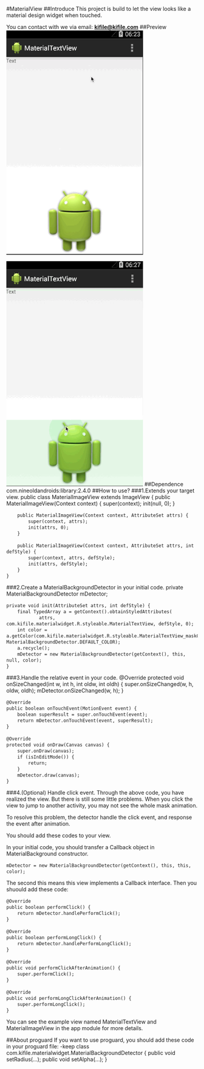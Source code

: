 #MaterialView
##Introduce
This project is build to let the view looks like a material design widget when touched.

You can contact with we via email: **<kifile@kifile.com>**
##Preview
![TextView](./1.gif)

![ImageView](./2.gif)
##Dependence
com.nineoldandroids:library:2.4.0
##How to use?
###1.Extends your target view.
	public class MaterialImageView extends ImageView {
		public MaterialImageView(Context context) {
        	super(context);
        	init(null, 0);
    	}

    	public MaterialImageView(Context context, AttributeSet attrs) {
        	super(context, attrs);
        	init(attrs, 0);
    	}

    	public MaterialImageView(Context context, AttributeSet attrs, int defStyle) {
        	super(context, attrs, defStyle);
        	init(attrs, defStyle);
    	}
	}
###2.Create a MaterialBackgroundDetector in your initial code.
	private MaterialBackgroundDetector mDetector;
	
	private void init(AttributeSet attrs, int defStyle) {
        final TypedArray a = getContext().obtainStyledAttributes(
                attrs, com.kifile.materialwidget.R.styleable.MaterialTextView, defStyle, 0);
        int color = a.getColor(com.kifile.materialwidget.R.styleable.MaterialTextView_maskColor, MaterialBackgroundDetector.DEFAULT_COLOR);
        a.recycle();
        mDetector = new MaterialBackgroundDetector(getContext(), this, null, color);
    }
###3.Handle the relative event in your code.
	@Override
    protected void onSizeChanged(int w, int h, int oldw, int oldh) {
        super.onSizeChanged(w, h, oldw, oldh);
        mDetector.onSizeChanged(w, h);
    }

    @Override
    public boolean onTouchEvent(MotionEvent event) {
        boolean superResult = super.onTouchEvent(event);
        return mDetector.onTouchEvent(event, superResult);
    }

    @Override
    protected void onDraw(Canvas canvas) {
        super.onDraw(canvas);
        if (isInEditMode()) {
            return;
        }
        mDetector.draw(canvas);
    }
###4.(Optional) Handle click event.
Through the above code, you have realized the view. But there is still some little problems.
When you click the view to jump to another activity, you may not see the whole mask animation.

To resolve this problem, the detector handle the click event, and response the event after animation.

You should add these codes to your view.

In your initial code, you should transfer a Callback object in MaterialBackground constructor.

	mDetector = new MaterialBackgroundDetector(getContext(), this, this, color);
The second this means this view implements a Callback interface.
Then you shuould add these code:

	@Override
    public boolean performClick() {
        return mDetector.handlePerformClick();
    }

    @Override
    public boolean performLongClick() {
        return mDetector.handlePerformLongClick();
    }

    @Override
    public void performClickAfterAnimation() {
        super.performClick();
    }

    @Override
    public void performLongClickAfterAnimation() {
        super.performLongClick();
    }
    
You can see the example view named MaterialTextView and MaterialImageView in the app module for more details.

##About proguard
If you want to use proguard,  you should add these code in your proguard file:
    -keep class com.kifile.materialwidget.MaterialBackgroundDetector {
        public void setRadius(...);
        public void setAlpha(...);
    }
